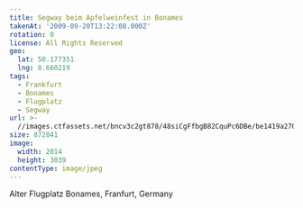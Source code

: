 ```yaml
---
title: Segway beim Apfelweinfest in Bonames
takenAt: '2009-09-20T13:22:08.000Z'
rotation: 0
license: All Rights Reserved
geo:
  lat: 50.177351
  lng: 8.660219
tags:
  - Frankfurt
  - Bonames
  - Flugplatz
  - Segway
url: >-
  //images.ctfassets.net/bncv3c2gt878/48siCgFfbgB82CquPc6DBe/be1419a270e5e835838c34526a2c827f/segway-beim-apfelweinfest-in-bonames_4348084745_o
size: 872841
image:
  width: 2014
  height: 3039
contentType: image/jpeg
---
```


Alter Flugplatz Bonames, Franfurt, Germany